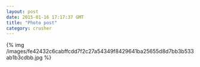 ```yaml
---
layout: post
date: 2015-01-16 17:17:37 GMT
title: "Photo post"
category: crusher
---
```

{% img /images/fe42432c6cabffcdd7f2c27a54349f8429641ba25655d8d7bb3b533ab1b3cdbb.jpg %}
